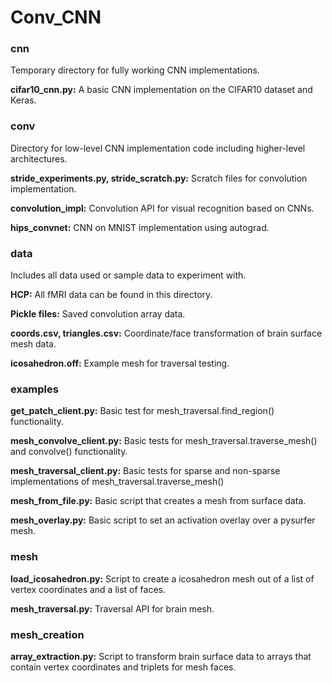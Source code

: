 # Conv_CNN



### cnn
Temporary directory for fully working CNN implementations.

**cifar10_cnn.py:** A basic CNN implementation on the CIFAR10 dataset and Keras.

### conv
Directory for low-level CNN implementation code including higher-level architectures.

**stride_experiments.py, stride_scratch.py:** Scratch files for convolution implementation.

**convolution_impl:** Convolution API for visual recognition based on CNNs.

**hips_convnet:** CNN on MNIST implementation using autograd.

### data
Includes all data used or sample data to experiment with.

**HCP:** All fMRI data can be found in this directory.

**Pickle files:** Saved convolution array data.

**coords.csv, triangles.csv:** Coordinate/face transformation of brain surface mesh data.

**icosahedron.off:** Example mesh for traversal testing.

### examples
**get_patch_client.py:** Basic test for mesh_traversal.find_region() functionality.

**mesh_convolve_client.py:** Basic tests for mesh_traversal.traverse_mesh() and convolve() functionality.

**mesh_traversal_client.py:** Basic tests for sparse and non-sparse implementations of mesh_traversal.traverse_mesh()

**mesh_from_file.py:** Basic script that creates a mesh from surface data.

**mesh_overlay.py:** Basic script to set an activation overlay over a pysurfer mesh.

### mesh
**load_icosahedron.py:** Script to create a icosahedron mesh out of a list of vertex coordinates and a list of faces.

**mesh_traversal.py:** Traversal API for brain mesh.

### mesh_creation
**array_extraction.py:** Script to transform brain surface data to arrays that contain vertex coordinates and triplets for mesh faces.